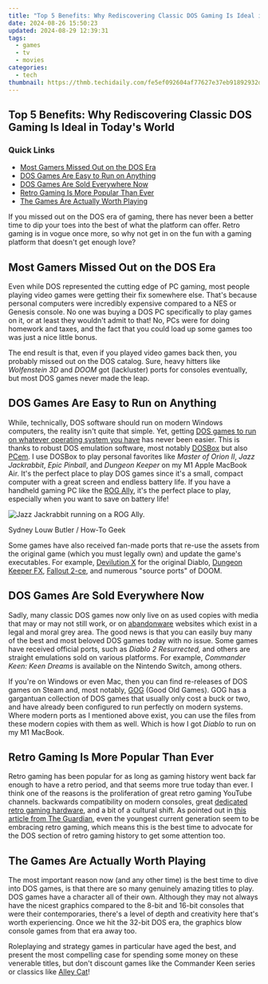 ```yaml
---
title: "Top 5 Benefits: Why Rediscovering Classic DOS Gaming Is Ideal in Today's World"
date: 2024-08-26 15:50:23
updated: 2024-08-29 12:39:31
tags:
  - games
  - tv
  - movies
categories:
  - tech
thumbnail: https://thmb.techidaily.com/fe5ef092604af77627e37eb91892932d5bd09d30f9ba3735b2030bed905d1671.jpg
---
```


## Top 5 Benefits: Why Rediscovering Classic DOS Gaming Is Ideal in Today's World

### Quick Links

* [Most Gamers Missed Out on the DOS Era](https://win11.techidaily.com/guiding-fixes-for-windows-11-taskbar-loss/)
* [DOS Games Are Easy to Run on Anything](https://visual-screen-recording.techidaily.com/capture-every-moment-the-power-of-spring-screenrecorder/)
* [DOS Games Are Sold Everywhere Now](https://screen-video-capture.techidaily.com/2024-approved-zoom-in-on-success-screenshots-made-simple-by-ezvide-tech/)
* [Retro Gaming Is More Popular Than Ever](https://video-capture.techidaily.com/new-expert-strategies-for-hulu-screen-grabs-everywhere-for-2024/)
* [The Games Are Actually Worth Playing](https://fox-glue.techidaily.com/2024-approved-is-optimal-hdr-with-aurora-worth-it/)

 If you missed out on the DOS era of gaming, there has never been a better time to dip your toes into the best of what the platform can offer. Retro gaming is in vogue once more, so why not get in on the fun with a gaming platform that doesn't get enough love?

##  Most Gamers Missed Out on the DOS Era

 Even while DOS represented the cutting edge of PC gaming, most people playing video games were getting their fix somewhere else. That's because personal computers were incredibly expensive compared to a NES or Genesis console. No one was buying a DOS PC specifically to play games on it, or at least they wouldn't admit to that! No, PCs were for doing homework and taxes, and the fact that you could load up some games too was just a nice little bonus.

 The end result is that, even if you played video games back then, you probably missed out on the DOS catalog. Sure, heavy hitters like _Wolfenstein 3D_ and _DOOM_ got (lackluster) ports for consoles eventually, but most DOS games never made the leap.

##  DOS Games Are Easy to Run on Anything

 While, technically, DOS software should run on modern Windows computers, the reality isn't quite that simple. Yet, getting [DOS games to run on whatever operating system you have](https://eaxpv-info.techidaily.com/updated-how-many-viewer-thumbs-up-equals-money-youtube-tips-for-2024/) has never been easier. This is thanks to robust DOS emulation software, most notably [DOSBox](https://www.dosbox.com/) but also [PCem](https://pcem-emulator.co.uk/). I use DOSBox to play personal favorites like _Master of Orion II_, _Jazz Jackrabbit_, _Epic Pinball_, and _Dungeon Keeper_ on my M1 Apple MacBook Air. It's the perfect place to play DOS games since it's a small, compact computer with a great screen and endless battery life. If you have a handheld gaming PC like the [ROG Ally](https://some-guidance.techidaily.com/2024-approved-streamline-and-shine-the-top-5-video-quality-tools/), it's the perfect place to play, especially when you want to save on battery life!

![Jazz Jackrabbit running on a ROG Ally.](https://static1.howtogeekimages.com/wordpress/wp-content/uploads/2024/04/img_0604.jpg) 

Sydney Louw Butler / How-To Geek

 Some games have also received fan-made ports that re-use the assets from the original game (which you must legally own) and update the game's executables. For example, [Devilution X](https://github.com/diasurgical/devilutionX) for the original Diablo, [Dungeon Keeper FX](https://keeperfx.net/), [Fallout 2-ce](https://github.com/alexbatalov/fallout2-ce), and numerous "source ports" of DOOM.

##  DOS Games Are Sold Everywhere Now

 Sadly, many classic DOS games now only live on as used copies with media that may or may not still work, or on [abandonware](https://vimeo-videos.techidaily.com/new-2024-approved-improving-user-experience-vimeo-video-subtitles/) websites which exist in a legal and moral grey area. The good news is that you can easily buy many of the best and most beloved DOS games today with no issue. Some games have received official ports, such as _Diablo 2 Resurrected,_ and others are straight emulations sold on various platforms. For example, _Commander Keen: Keen Dreams_ is available on the Nintendo Switch, among others.

 If you're on Windows or even Mac, then you can find re-releases of DOS games on Steam and, most notably, [GOG](https://www.gog.com/) (Good Old Games). GOG has a gargantuan collection of DOS games that usually only cost a buck or two, and have already been configured to run perfectly on modern systems. Where modern ports as I mentioned above exist, you can use the files from these modern copies with them as well. Which is how I got _Diablo_ to run on my M1 MacBook.

##  Retro Gaming Is More Popular Than Ever

 Retro gaming has been popular for as long as gaming history went back far enough to have a retro period, and that seems more true today than ever. I think one of the reasons is the proliferation of great retro gaming YouTube channels. backwards compatibility on modern consoles, great [dedicated retro gaming hardware](https://screen-mirror.techidaily.com/in-2024-how-can-tecno-pova-5mirror-share-to-pc-drfone-by-drfone-android/), and a bit of a cultural shift. As pointed out in [this article from The Guardian](https://www.theguardian.com/culture/2024/apr/02/why-are-younger-generations-embracing-the-retro-game-revival), even the youngest current generation seem to be embracing retro gaming, which means this is the best time to advocate for the DOS section of retro gaming history to get some attention too.

##  The Games Are Actually Worth Playing

 The most important reason now (and any other time) is the best time to dive into DOS games, is that there are so many genuinely amazing titles to play. DOS games have a character all of their own. Although they may not always have the nicest graphics compared to the 8-bit and 16-bit consoles that were their contemporaries, there's a level of depth and creativity here that's worth experiencing. Once we hit the 32-bit DOS era, the graphics blow console games from that era away too.

 Roleplaying and strategy games in particular have aged the best, and present the most compelling case for spending some money on these venerable titles, but don't discount games like the Commander Keen series or classics like [Alley Cat](https://retrofreakreviews.com/2016/11/16/alley-cat-for-dos-review/)!

<ins class="adsbygoogle"
     style="display:block"
     data-ad-format="autorelaxed"
     data-ad-client="ca-pub-7571918770474297"
     data-ad-slot="1223367746"></ins>



<ins class="adsbygoogle"
     style="display:block"
     data-ad-client="ca-pub-7571918770474297"
     data-ad-slot="8358498916"
     data-ad-format="auto"
     data-full-width-responsive="true"></ins>
